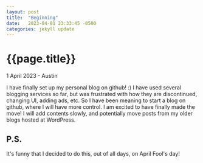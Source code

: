 ```yaml
---
layout: post
title:  "Beginning"
date:   2023-04-01 23:33:45 -0500
categories: jekyll update
---
```

{{page.title}}
===============
<p class="meta">1 April 2023 - Austin</p>

I have finally set up my personal blog on github! :)
I have used several blogging services so far, but was frustrated with how they are discontinued, changing UI, adding ads, etc. 
So I have been meaning to start a blog on github, where I will have more control.
I am excited to have finally made the move! I will add contents slowly, and potentially move posts from my older blogs hosted at WordPress. 

## P.S.
It's funny that I decided to do this, out of all days, on April Fool's day! 


